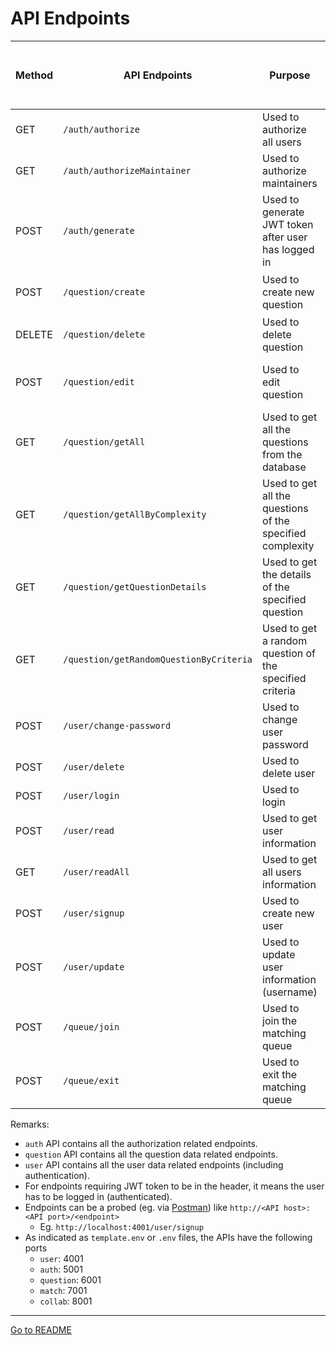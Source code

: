# API Endpoints

| Method | API Endpoints                           | Purpose                                                   | Parameters <br> (JSON format)                                         | Require JWT token to be in header? | Does user have to be maintainer? |
| ------ | --------------------------------------- | --------------------------------------------------------- | --------------------------------------------------------------------- | ---------------------------------- | -------------------------------- |
| GET    | `/auth/authorize`                       | Used to authorize all users                               | -                                                                     | Yes                                | No                               |
| GET    | `/auth/authorizeMaintainer`             | Used to authorize maintainers                             | -                                                                     | Yes                                | Yes                              |
| POST   | `/auth/generate`                        | Used to generate JWT token after user has logged in       | `userId` <br> `isMaintainer`                                          | No                                 | -                                |
| POST   | `/question/create`                      | Used to create new question                               | `title` <br> `complexity` <br> `description` <br> `tags`              | Yes                                | Yes                              |
| DELETE | `/question/delete`                      | Used to delete question                                   | `id`                                                                  | Yes                                | Yes                              |
| POST   | `/question/edit`                        | Used to edit question                                     | `id` <br> `title` <br> `complexity` <br> `description` <br> `tags`    | Yes                                | Yes                              |
| GET    | `/question/getAll`                      | Used to get all the questions from the database           | -                                                                     | Yes                                | No                               |
| GET    | `/question/getAllByComplexity`          | Used to get all the questions of the specified complexity | `complexity`                                                          | Yes                                | No                               |
| GET    | `/question/getQuestionDetails`          | Used to get the details of the specified question         | `id`                                                                  | Yes                                | No                               |
| GET    | `/question/getRandomQuestionByCriteria` | Used to get a random question of the specified criteria   | `complexity`                                                          | Yes                                | No                               |
| POST   | `/user/change-password`                 | Used to change user password                              | `id` <br> `currentPassword` <br> `newPassword` <br> `confirmPassword` | Yes                                | No                               |
| POST   | `/user/delete`                          | Used to delete user                                       | `id`                                                                  | Yes                                | No                               |
| POST   | `/user/login`                           | Used to login                                             | `email` <br> `password`                                               | No                                 | -                                |
| POST   | `/user/read`                            | Used to get user information                              | `id` or `email`                                                       | Yes                                | No                               |
| GET    | `/user/readAll`                         | Used to get all users information                         | -                                                                     | Yes                                | Yes                              |
| POST   | `/user/signup`                          | Used to create new user                                   | `email` <br> `password` <br> `confirmPassword`                        | No                                 | -                                |
| POST   | `/user/update`                          | Used to update user information (username)                | `id` <br> `username`                                                  | Yes                                | No                               |
| POST   | `/queue/join`                           | Used to join the matching queue                           | `queueName` <br> `sessionID`                                          | Yes                                | No                               |
| POST   | `/queue/exit`                           | Used to exit the matching queue                           | `queueName` <br> `sessionID`                                          | Yes                                | No                               |

Remarks:

- `auth` API contains all the authorization related endpoints.
- `question` API contains all the question data related endpoints.
- `user` API contains all the user data related endpoints (including authentication).
- For endpoints requiring JWT token to be in the header, it means the user has to be logged in (authenticated).
- Endpoints can be a probed (eg. via [Postman](https://www.postman.com/downloads/)) like `http://<API host>:<API port>/<endpoint>`
  - Eg. `http://localhost:4001/user/signup`
- As indicated as `template.env` or `.env` files, the APIs have the following ports
  - `user`: 4001
  - `auth`: 5001
  - `question`: 6001
  - `match`: 7001
  - `collab`: 8001

---
[Go to README](../README.md)
